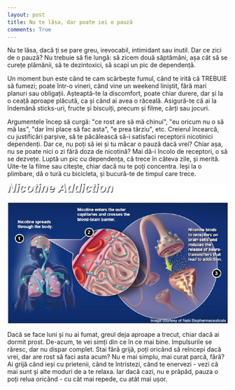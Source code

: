 ```yaml
---
layout: post
title: Nu te lăsa, dar poate iei o pauză
comments: True
---
```


Nu te lăsa, dacă ți se pare greu, irevocabil, intimidant sau inutil. Dar ce zici de o pauză? Nu trebuie să fie lungă: să zicem două săptămâni, așa cât să se curețe plămânii, să te dezintoxici, să scapi un pic de dependență.

Un moment bun este când te cam scârbește fumul, când te irită că TREBUIE să fumezi; poate într-o vineri, când vine un weekend liniștit, fără mari planuri sau obligații. Așteaptă-te la discomfort, poate chiar durere, dar și la o ceață aproape plăcută, ca și când ai avea o răceală. Asigură-te că ai la îndemână sticks-uri, fructe și biscuiți, precum și filme, cărți sau jocuri.

<!--more-->

Argumentele încep să curgă: "ce rost are să mă chinui", "eu oricum nu o să mă las", "dar îmi place să fac asta", "e prea târziu", etc. Creierul încearcă, cu justificări parșive, să te păcălească să-i satisfaci receptorii nicotinici dependenți. Dar ce, nu poți să iei și tu măcar o pauză dacă vrei? Chiar așa, nu se poate nici o zi fără doza de nicotină? Mai dă-i încolo de receptori, o să se dezvețe. Luptă un pic cu dependența, că trece în câteva zile, și merită. Uite-te la filme sau citește, chiar dacă nu te poți concentra. Ieși la o plimbare, dă o tură cu bicicleta, și bucură-te de timpul care trece.

![Dependența de nicotină](/assets/nicotine-addiction.jpg "Dependența de nicotină")

Dacă se face luni și nu ai fumat, greul deja aproape a trecut, chiar dacă ai dormit prost. De-acum, te vei simți din ce în ce mai bine. Impulsurile se răresc, dar nu dispar complet. Stai fără grijă, poți oricând să reîncepi dacă vrei, dar are rost să faci asta acum? Nu e mai simplu, mai curat parcă, fără? Ai grijă când ieși cu prietenii, când te întristezi, când te enervezi - vezi că mai sunt și alte moduri de a te relaxa. Iar dacă cazi, nu e prăpăd, pauza o poți relua oricând - cu cât mai repede, cu atât mai ușor.
